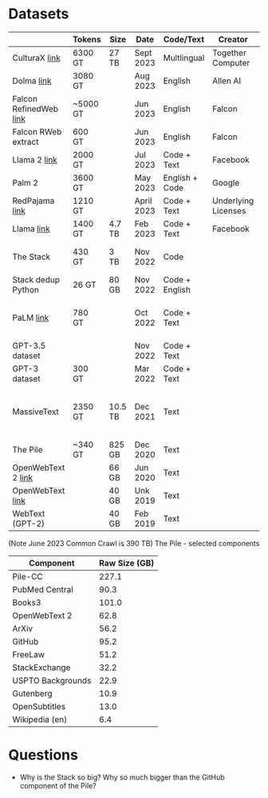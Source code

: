 
# Datasets

|                                                                                                                                                                                         | Tokens   | Size | Date       | Code/Text      | Creator           | License           | Notes                                                                                                              |
|-----------------------------------------------------------------------------------------------------------------------------------------------------------------------------------------|----------|------|------------|----------------|-------------------|-------------------|--------------------------------------------------------------------------------------------------------------------|
| CulturaX [link](https://arxiv.org/pdf/2309.09400.pdf)                                                                                                                                   | 6300 GT  | 27 TB | Sept 2023  | Multlingual    | Together Computer | Custom            |                                                                                                                    |
| Dolma  [link](https://blog.allenai.org/dolma-3-trillion-tokens-open-llm-corpus-9a0ff4b8da64)                                                                                            | 3080 GT  |    | Aug 2023   | English        | Allen AI          | Custom            |
| Falcon RefinedWeb  [link](https://arxiv.org/pdf/2306.01116.pdf)                                                                                                                         | ~5000 GT |    | Jun 2023   | English        | Falcon            | Not Public        |                                                                                                                    |  
| Falcon RWeb extract                                                                                                                                                                     | 600 GT   |    | Jun 2023   | English        | Falcon            |                   |
| Llama 2  [link](https://ai.meta.com/research/publications/llama-2-open-foundation-and-fine-tuned-chat-models/)                                                                          | 2000 GT  |    | Jul 2023   | Code + Text    | Facebook          | Not Public        | [link](https://www.cnbc.com/2023/05/16/googles-palm-2-uses-nearly-five-times-more-text-data-than-predecessor.html) |
| Palm 2                                                                                                                                                                                  | 3600 GT  |    | May 2023   | English + Code | Google            | Not Public        |                                                                                                                    |                  |                                                                                                                    |                                                                                                                   |                                                                                                                   |                                                                                                                    | RedPajama  [link](https://together.ai/blog/redpajama)                                                                       | 1210 GT  |    | April 2023 |                 | Underlying Licenses                                       | "Cleanroom" replication of Llama | 
| RedPajama  [link](https://together.ai/blog/redpajama)                                                                                                                                   | 1210 GT  |    | April 2023 | Code + Text    | Underlying Licenses  | Together Computer |
| Llama  [link](https://research.facebook.com/file/1574548786327032/LLaMA--Open-and-Efficient-Foundation-Language-Models.pdf)                                                             | 1400 GT  | 4.7 TB | Feb 2023   | Code + Text    | Facebook          | Not Public        | English Text only                                                                                                  |
| The Stack                                                                                                                                                                               | 430 GT   | 3 TB | Nov 2022   | Code           |                   |                   | All langs, Permissive license                                                                                      |
| Stack dedup Python                                                                                                                                                                      | 26 GT    | 80 GB | Nov 2022   | Code + English |                   |                   | Python only                                                                                                        |
| PaLM  [link](https://ai.google/static/documents/palm2techreport.pdf?_gl=1*jep511*_up*MQ..*_ga*MzQwMDY2MDE1LjE2OTU0ODM0Mjk.*_ga_KFG60X3H7K*MTY5NTQ4MzQyOS4xLjAuMTY5NTQ4MzQyOS4wLjAuMA..) | 780 GT   |    | Oct 2022   | Code + Text    |                   |                   | 50% tokens "social media convs"                                                                                    |
| GPT-3.5 dataset                                                                                                                                                                         |          |    | Nov 2022   | Code + Text    |                   |                   | Undisclosed                                                                                                        |
| GPT-3 dataset                                                                                                                                                                           | 300 GT   |    | Mar 2022   | Code + Text    |                   |                   | Undisclosed                                                                                                        | 
| MassiveText                                                                                                                                                                             | 2350 GT  | 10.5 TB | Dec 2021   | Text           |                   |                   | "We do not attempt to filter out low quality" English only                                                         |
| The Pile                                                                                                                                                                                | ~340 GT  | 825 GB | Dec 2020   | Text           |                   |                   | Components below                                                                                                   |
| OpenWebText 2  [link](https://github.com/jcpeterson/openwebtext)                                                                                                                        |          | 66 GB | Jun 2020   | Text           |                   |                   |                                                                                                                    |                 |  
| OpenWebText  [link](https://github.com/jcpeterson/openwebtext)                                                                                                                          |          | 40 GB | Unk 2019   | Text           |                   |                   | Repl of WebText                                                                                                    | 
| WebText (GPT-2)                                                                                                                                                                         |          | 40 GB | Feb 2019   | Text           |                   |                   | Outbound Reddit links                                                                                              |

(Note June 2023 Common Crawl is 390 TB)
The Pile - selected components

| Component | Raw Size (GB) |
| --- |---------------|
| Pile-CC | 227.1         |
| PubMed Central | 90.3          |
| Books3 | 101.0         |
| OpenWebText 2 | 62.8          |
| ArXiv | 56.2          |
| GitHub | 95.2          |
| FreeLaw | 51.2          |
| StackExchange | 32.2          |
| USPTO Backgrounds | 22.9          |
| Gutenberg | 10.9          |
| OpenSubtitles | 13.0          |
| Wikipedia (en) | 6.4           |

# Questions

* Why is the Stack so big? Why so much bigger than the GitHub component of the Pile?



